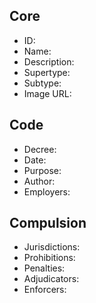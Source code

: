 ## Core
- <span class="text-field" data-tooltip="Text">ID</span>:
- <span class="text-field" data-tooltip="Text">Name</span>:
- <span class="text-field" data-tooltip="Text">Description</span>:
- <span class="text-field" data-tooltip="Text">Supertype</span>:
- <span class="text-field" data-tooltip="Text">Subtype</span>:
- <span class="text-field" data-tooltip="Text">Image URL</span>:

## Code
- <span class="text-field" data-tooltip="Text">Decree</span>:
- <span class="number-field" data-tooltip="Number">Date</span>:
- <span class="text-field" data-tooltip="Text">Purpose</span>:
- <span class="link-field" data-tooltip="Single Institution">Author</span>:
- <span class="reverse-link-field" data-tooltip="Multi Institution">Employers</span>:

## Compulsion
- <span class="multi-link-field" data-tooltip="Multi Location">Jurisdictions</span>:
- <span class="multi-link-field" data-tooltip="Multi Construct">Prohibitions</span>:
- <span class="multi-link-field" data-tooltip="Multi Construct">Penalties</span>:
- <span class="multi-link-field" data-tooltip="Multi Title">Adjudicators</span>:
- <span class="multi-link-field" data-tooltip="Multi Title">Enforcers</span>:
